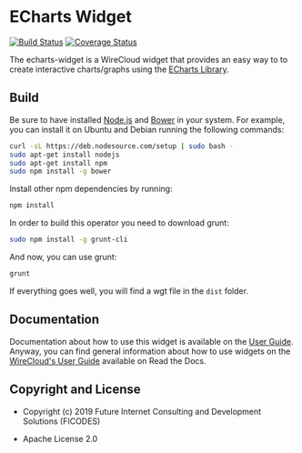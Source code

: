 # ECharts Widget


[![Build Status](https://travis-ci.org/Wirecloud/echarts-widget.svg?branch=develop)](https://travis-ci.org/Wirecloud/echarts-widget)
[![Coverage Status](https://coveralls.io/repos/github/Wirecloud/echarts-widget/badge.svg?branch=develop)](https://coveralls.io/github/Wirecloud/echarts-widget?branch=develop)

The echarts-widget is a WireCloud widget that provides an easy way to to create 
interactive charts/graphs using the [ECharts Library](https://ecomfe.github.io/echarts-doc/public/en/index.html).

Build
-----

Be sure to have installed [Node.js](http://node.js) and [Bower](http://bower.io) in your system.
For example, you can install it on Ubuntu and Debian running the following commands:

```bash
curl -sL https://deb.nodesource.com/setup | sudo bash -
sudo apt-get install nodejs
sudo apt-get install npm
sudo npm install -g bower
```

Install other npm dependencies by running:

```bash
npm install
```

In order to build this operator you need to download grunt:

```bash
sudo npm install -g grunt-cli
```

And now, you can use grunt:

```bash
grunt
```

If everything goes well, you will find a wgt file in the `dist` folder.

## Documentation

Documentation about how to use this widget is available on the
[User Guide](src/doc/userguide.md). Anyway, you can find general information
about how to use widgets on the
[WireCloud's User Guide](https://wirecloud.readthedocs.io/en/stable/user_guide/)
available on Read the Docs.

## Copyright and License

- Copyright (c) 2019 Future Internet Consulting and Development Solutions (FICODES)

- Apache License 2.0

